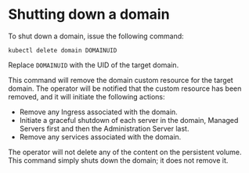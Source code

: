 # Shutting down a domain

To shut down a domain, issue the following command:

```
kubectl delete domain DOMAINUID
```

Replace `DOMAINUID` with the UID of the target domain.

This command will remove the domain custom resource for the target domain.  The operator will be notified that the custom resource has been removed, and it will initiate the following actions:

*	Remove any Ingress associated with the domain.
*	Initiate a graceful shutdown of each server in the domain, Managed Servers first and then the Administration Server last.
*	Remove any services associated with the domain.

The operator will not delete any of the content on the persistent volume.  This command simply shuts down the domain; it does not remove it.
